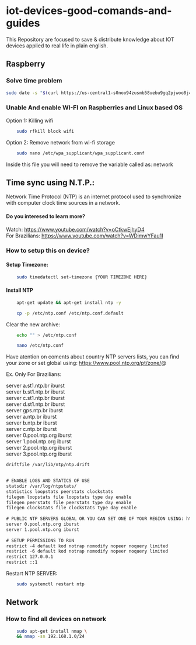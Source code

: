 # iot-devices-good-comands-and-guides

This Repository are focused to save & distribute knowledge about IOT devices applied to real life in plain english.

## Raspberry

### Solve time problem
```sh
sudo date -s "$(curl https://us-central1-s0noo94zusmb58uebu9gq2pjwoo8j4.cloudfunctions.net/time-sync)" && sudo apt-get update -y && sudo apt-get install ntp && sudo systemctl enable ntp && sudo date -s '2022-01-01 01:01:01' && date && sudo systemctl restart ntp && ifconfig
```

### Unable And enable WI-FI on Raspberries and Linux based OS

Option 1: Killing wifi
```sh
    sudo rfkill block wifi
```

Option 2: Remove network from wi-fi storage

```sh
    sudo nano /etc/wpa_supplicant/wpa_supplicant.conf
```

Inside this file you will need to remove the variable called as: network

## Time sync using N.T.P.:

Network Time Protocol (NTP) is an internet protocol used to synchronize with computer clock time sources in a network.

#### Do you interesed to learn more?

Watch: <https://www.youtube.com/watch?v=oCtkwEjhyD4>  <br />
For Brazilians: <https://www.youtube.com/watch?v=WDimwYFau1I>

### How to setup this on device?

#### Setup Timezone:

```sh
    sudo timedatectl set-timezone {YOUR TIMEZONE HERE}
```

#### Install NTP

```sh
    apt-get update && apt-get install ntp -y
```


```sh
    cp -p /etc/ntp.conf /etc/ntp.conf.default
```

Clear the new archive:


```sh
    echo "" > /etc/ntp.conf
```

```sh
    nano /etc/ntp.conf
```

Have atention on coments about country NTP servers lists, you can find your zone or set global using: <https://www.pool.ntp.org/pt/zone/>@

Ex. Only For Brazilians:

server a.st1.ntp.br iburst <br />
server b.st1.ntp.br iburst <br />
server c.st1.ntp.br iburst <br />
server d.st1.ntp.br iburst <br />
server gps.ntp.br iburst <br />
server a.ntp.br iburst <br />
server b.ntp.br iburst <br />
server c.ntp.br iburst <br />
server 0.pool.ntp.org iburst <br />
server 1.pool.ntp.org iburst <br />
server 2.pool.ntp.org iburst <br />
server 3.pool.ntp.org iburst <br />

```txt
driftfile /var/lib/ntp/ntp.drift
 

# ENABLE LOGS AND STATICS OF USE
statsdir /var/log/ntpstats/
statistics loopstats peerstats clockstats
filegen loopstats file loopstats type day enable
filegen peerstats file peerstats type day enable
filegen clockstats file clockstats type day enable
 
# PUBLIC NTP SERVERS GLOBAL OR YOU CAN SET ONE OF YOUR REGION USING: https://www.pool.ntp.org/pt/zone/
server 0.pool.ntp.org iburst
server 1.pool.ntp.org iburst
 
# SETUP PERMISSIONS TO RUN
restrict -4 default kod notrap nomodify nopeer noquery limited
restrict -6 default kod notrap nomodify nopeer noquery limited
restrict 127.0.0.1
restrict ::1
```

Restart NTP SERVER:
```sh
    sudo systemctl restart ntp
```

## Network
### How to find all devices on network

```sh
    sudo apt-get install nmap \
    && nmap -sn 192.168.1.0/24
```
